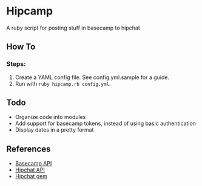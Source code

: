 Hipcamp
=======

A ruby script for posting stuff in basecamp to hipchat

How To
------

### Steps:

1. Create a YAML config file. See config.yml.sample for a guide.
2. Run with `ruby hipcamp.rb config.yml`.


Todo
----

* Organize code into modules
* Add support for basecamp tokens, instead of using basic authentication
* Display dates in a pretty format

References
----------

* [Basecamp API](https://github.com/37signals/bcx-api/)
* [Hipchat API](https://www.hipchat.com/docs/api/)
* [Hipchat gem](https://github.com/hipchat/hipchat-rb)
